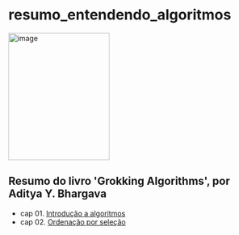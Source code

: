 # resumo_entendendo_algoritmos

<img width="200" height="252" alt="image" src="https://github.com/user-attachments/assets/c0ad2d7a-ba43-46be-ac99-2cc71d70b5ab" />


## Resumo do livro 'Grokking Algorithms', por Aditya Y. Bhargava
- cap 01. [Introdução a algoritmos](https://github.com/pauloporton/resumo_entendendo_algoritmos/tree/main/cap-01)
- cap 02. [Ordenação por seleção](https://github.com/pauloporton/resumo_entendendo_algoritmos/tree/main/cap-02)
